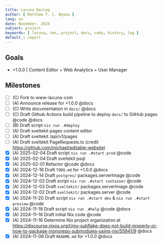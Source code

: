 ```yaml
---
title: Lacuna Devlog
author: [ Matthew T. C. Boyea ]
lang: en
date: November, 2024
subject: project
keywords: [ lacuna, cms, project, docs, code, history, log ]
default_: report
---
```


## Goals

- +1.0.0 | Content Editor + Web Analytics + User Manager

## Milestones

- [ ] (C) Fork to www-lacuna-com
- [ ] (A) Announce release for +1.0.0 @docs
- [ ] (C) Write documentation in `docs/` @docs
- [ ] (C) Draft Github Actions build pipeline to deploy `docs/` to GitHub pages @code @docs
- [ ] (B) Draft script `nix run .#deploy`
- [ ] (A) Draft sveltekit pages content editor
- [ ] (A) Draft sveltekit /api/v1/pages
- [ ] (A) Draft sveltekit PageRequests.ts (credit https://github.com/michael/editable-website)
- [x] (A) 2025-02-04 Draft script `nix run .#start prod` @code
- [x] (A) 2025-02-04 Draft sveltekit psql
- [x] (A) 2025-02-01 Refactor @code @docs
- [x] (A) 2024-12-16 Draft `TODO.md` for +1.0.0 @docs
- [x] (A) 2024-12-14 Draft `postgres/` packages.serverImage @code
- [x] (A) 2024-12-03 Draft script `nix run .#start container` @code
- [x] (A) 2024-12-03 Draft `sveltekit/` packages.serverImage @code
- [x] (A) 2024-12-02 Draft `sveltekit/` packages.server @code
- [x] (A) 2024-11-20 Draft script `nix run .#start dev` & `nix run .#start preview` @code
- [x] (A) 2024-11-18 Draft script `nix run .#help` @code @docs
- [x] (A) 2024-11-16 Draft initial Nix code @code
- [x] (A) 2024-11-16 Determine Nix project organization at https://discourse.nixos.org/t/my-subflake-does-not-build-properly-or-how-to-package-monorepo-submodules-using-nix/55941/9 @docs
- [x] (A) 2024-11-06 Draft `README.md` for +1.0.0 @docs
